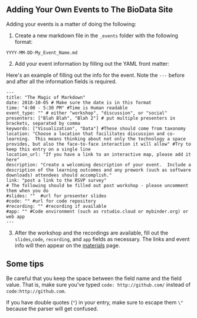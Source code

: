 ## Adding Your Own Events to The BioData Site

Adding your events is a matter of doing the following:

1. Create a new markdown file in the `_events` folder with the following format:

`YYYY-MM-DD-My_Event_Name.md`

2. Add your event information by filling out the YAML front matter:

Here's an example of filling out the info for the event. Note the `---` before and after all the information fields is required.

```
---
title: "The Magic of Markdown"
date: 2018-10-05 # Make sure the date is in this format
time: "4:00 - 5:30 PM" #Time is Human readable
event_type: "" # either "workshop", "discussion", or "social" 
presenters: ["Blah Blah", "Blah 2"] # put multiple presenters in brackets, separated by comma
keywords: ["Visualization", "Data"] #These should come from taxonomy
location: "Choose a location that facilitates discussion and co-learning.  This means thinking about not only the technology a space provides, but also the face-to-face interaction it will allow" #Try to keep this entry on a single line
location_url: "If you have a link to an interactive map, please add it here"
description: "Create a welcoming description of your event.  Include a description of the learning outcomes and any prework (such as software downloads) attendees should accomplish." 
link: "post a link to the RSVP survey"
# The following should be filled out post workshop - please uncomment them when you do
#slides: ""  #url for presenter slides
#code: "" #url for code repository
#recording: "" #recording if available
#app: "" #Code environment (such as rstudio.cloud or mybinder.org) or web app
---
```

3. After the workshop and the recordings are available, fill out the `slides`,`code`, `recording`, and `app` fields as necessary. The links and event info will then appear on the [materials](http://biodata-club.github.io/materiasl/) page.

## Some tips

Be careful that you keep the space between the field name and the field value. That is, make sure you've typed `code: http://github.com/` instead of `code:http://github.com`.

If you have double quotes (`"`) in your entry, make sure to escape them `\"` because the parser will get confused.
